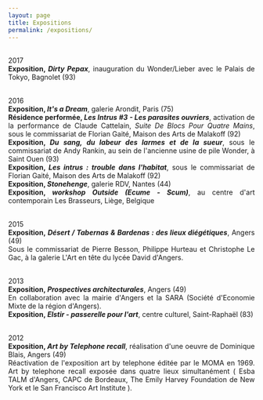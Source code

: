 ```yaml
---
layout: page
title: Expositions
permalink: /expositions/
---
```


<p style="text-align:justify">
<br />
2017
<br> <span style="font-weight: bold;">Exposition, <span style="font-style: italic;">Dirty Pepax</span></span>,  inauguration du Wonder/Lieber avec le Palais de Tokyo, Bagnolet (93)
</p>

<p style="text-align:justify">
<br />
2016
<br> <span style="font-weight: bold;">Exposition, <span style="font-style: italic;">It's a Dream</span></span>, galerie Arondit, Paris (75)
<br> <span style="font-weight: bold;">R&eacute;sidence perform&eacute;e, <span style="font-style: italic;">Les Intrus #3 - Les parasites ouvriers</span></span>, activation de la performance de Claude Cattelain, <span style="font-style: italic;">Suite
De Blocs Pour Quatre Mains</span>, sous le commissariat de Florian Gait&eacute;, Maison des Arts de Malakoff (92)
<br> <span style="font-weight: bold;">Exposition, <span style="font-style: italic;">Du sang, du labeur des larmes et de la sueur</span></span>, sous le commissariat de Andy Rankin, au sein de l'ancienne usine de pile Wonder, &agrave; Saint Ouen (93)
<br> <span style="font-weight: bold;">Exposition, <span style="font-style: italic;">Les intrus : trouble dans l'habitat</span></span>, sous le commissariat de Florian Gait&eacute;, Maison des Arts de Malakoff (92)
<br> <span style="font-weight: bold;">Exposition, <span style="font-style: italic;">Stonehenge</span></span>, galerie RDV, Nantes (44)
<br> <span style="font-weight: bold;">Exposition, <span style="font-style: italic;">workshop Outside (Ecume - Scum)</span></span>, au centre d'art contemporain Les Brasseurs, Li&egrave;ge, Belgique
</p>

<p style="text-align:justify">
<br />
2015
<br> <span style="font-weight: bold;">Exposition,<span style="font-style: italic;"> D&eacute;sert / Tabernas & Bardenas : des lieux di&eacute;g&eacute;tiques</span></span>, Angers (49)
<br> Sous le commissariat de Pierre Besson, Philippe Hurteau et Christophe Le Gac, &agrave;  la galerie L'Art en t&ecirc;te du lyc&eacute;e David d'Angers.
</p>

<p style="text-align:justify">
<br />
2013
<br> <span style="font-weight: bold;">Exposition,<span style="font-style: italic;"> Prospectives architecturales</span></span>, Angers (49)
<br> En collaboration avec la mairie d'Angers et la SARA (Soci&eacute;t&eacute; d'Economie Mixte de la r&eacute;gion d'Angers).
<br> <span style="font-weight: bold;">Exposition,<span style="font-style: italic;"> Elstir - passerelle pour l'art</span></span>, centre culturel, Saint-Rapha&euml;l (83)
</p>

<p style="text-align:justify">
<br />
2012
<br> <span style="font-weight: bold;">Exposition, <span style="font-style: italic;">Art by Telephone recall</span></span>, r&eacute;alisation d'une oeuvre de Dominique Blais, Angers (49)
<br> R&eacute;activation de l'exposition art by telephone &eacute;dit&eacute;e par le MOMA en 1969. Art by telephone recall expos&eacute;e dans quatre lieux simultan&eacute;ment ( Esba TALM d'Angers, CAPC de Bordeaux, The Emily Harvey Foundation de New York et le San Francisco Art Institute ).
</p>

